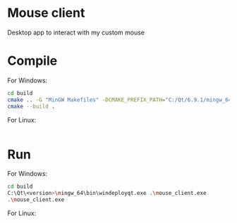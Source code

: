 # Mouse client

Desktop app to interact with my custom mouse

# Compile

For Windows:

```bash
cd build
cmake .. -G "MinGW Makefiles" -DCMAKE_PREFIX_PATH="C:/Qt/6.9.1/mingw_64"
cmake --build .
```

For Linux:

```bash

```

# Run

For Windows:

```bash
cd build
C:\Qt\<version>\mingw_64\bin\windeployqt.exe .\mouse_client.exe
.\mouse_client.exe
```

For Linux:

```bash

```
